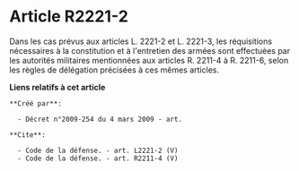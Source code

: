 # Article R2221-2

Dans les cas prévus aux articles L. 2221-2 et L. 2221-3, les réquisitions nécessaires à la constitution et à l'entretien des
armées sont effectuées par les autorités militaires mentionnées aux articles R. 2211-4 à R. 2211-6, selon les règles de
délégation précisées à ces mêmes articles.

**Liens relatifs à cet article**

	**Créé par**:

	  - Décret n°2009-254 du 4 mars 2009 - art.

	**Cite**:

	  - Code de la défense. - art. L2221-2 (V)
	  - Code de la défense. - art. R2211-4 (V)
